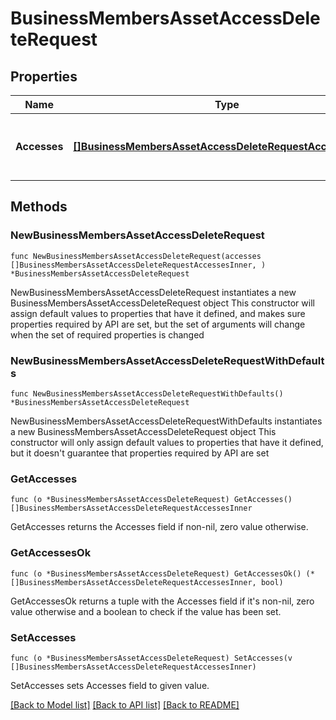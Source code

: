 # BusinessMembersAssetAccessDeleteRequest

## Properties

Name | Type | Description | Notes
------------ | ------------- | ------------- | -------------
**Accesses** | [**[]BusinessMembersAssetAccessDeleteRequestAccessesInner**](BusinessMembersAssetAccessDeleteRequestAccessesInner.md) | List of members asset access to be deleted | 

## Methods

### NewBusinessMembersAssetAccessDeleteRequest

`func NewBusinessMembersAssetAccessDeleteRequest(accesses []BusinessMembersAssetAccessDeleteRequestAccessesInner, ) *BusinessMembersAssetAccessDeleteRequest`

NewBusinessMembersAssetAccessDeleteRequest instantiates a new BusinessMembersAssetAccessDeleteRequest object
This constructor will assign default values to properties that have it defined,
and makes sure properties required by API are set, but the set of arguments
will change when the set of required properties is changed

### NewBusinessMembersAssetAccessDeleteRequestWithDefaults

`func NewBusinessMembersAssetAccessDeleteRequestWithDefaults() *BusinessMembersAssetAccessDeleteRequest`

NewBusinessMembersAssetAccessDeleteRequestWithDefaults instantiates a new BusinessMembersAssetAccessDeleteRequest object
This constructor will only assign default values to properties that have it defined,
but it doesn't guarantee that properties required by API are set

### GetAccesses

`func (o *BusinessMembersAssetAccessDeleteRequest) GetAccesses() []BusinessMembersAssetAccessDeleteRequestAccessesInner`

GetAccesses returns the Accesses field if non-nil, zero value otherwise.

### GetAccessesOk

`func (o *BusinessMembersAssetAccessDeleteRequest) GetAccessesOk() (*[]BusinessMembersAssetAccessDeleteRequestAccessesInner, bool)`

GetAccessesOk returns a tuple with the Accesses field if it's non-nil, zero value otherwise
and a boolean to check if the value has been set.

### SetAccesses

`func (o *BusinessMembersAssetAccessDeleteRequest) SetAccesses(v []BusinessMembersAssetAccessDeleteRequestAccessesInner)`

SetAccesses sets Accesses field to given value.



[[Back to Model list]](../README.md#documentation-for-models) [[Back to API list]](../README.md#documentation-for-api-endpoints) [[Back to README]](../README.md)


